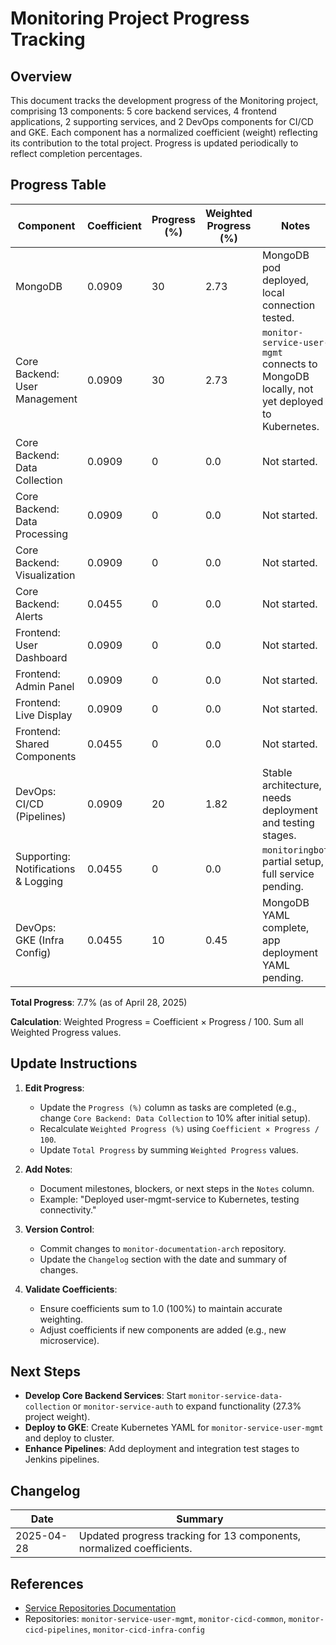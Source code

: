 # Monitoring Project Progress Tracking

## Overview

This document tracks the development progress of the Monitoring project, comprising 13 components: 5 core backend services, 4 frontend applications, 2 supporting services, and 2 DevOps components for CI/CD and GKE. Each component has a normalized coefficient (weight) reflecting its contribution to the total project. Progress is updated periodically to reflect completion percentages.

## Progress Table

| Component                          | Coefficient | Progress (%) | Weighted Progress (%) | Notes |
|------------------------------------|-------------|--------------|-----------------------|-------|
| MongoDB                           | 0.0909      | 30           | 2.73                  | MongoDB pod deployed, local connection tested. |
| Core Backend: User Management     | 0.0909      | 30           | 2.73                  | `monitor-service-user-mgmt` connects to MongoDB locally, not yet deployed to Kubernetes. |
| Core Backend: Data Collection     | 0.0909      | 0            | 0.0                   | Not started. |
| Core Backend: Data Processing     | 0.0909      | 0            | 0.0                   | Not started. |
| Core Backend: Visualization       | 0.0909      | 0            | 0.0                   | Not started. |
| Core Backend: Alerts              | 0.0455      | 0            | 0.0                   | Not started. |
| Frontend: User Dashboard          | 0.0909      | 0            | 0.0                   | Not started. |
| Frontend: Admin Panel             | 0.0909      | 0            | 0.0                   | Not started. |
| Frontend: Live Display            | 0.0909      | 0            | 0.0                   | Not started. |
| Frontend: Shared Components       | 0.0455      | 0            | 0.0                   | Not started. |
| DevOps: CI/CD (Pipelines)         | 0.0909      | 20           | 1.82                  | Stable architecture, needs deployment and testing stages. |
| Supporting: Notifications & Logging| 0.0455      | 0            | 0.0                   | `monitoringbot` partial setup, full service pending. |
| DevOps: GKE (Infra Config)        | 0.0455      | 10           | 0.45                  | MongoDB YAML complete, app deployment YAML pending. |

**Total Progress**: 7.7% (as of April 28, 2025)

**Calculation**: Weighted Progress = Coefficient × Progress / 100. Sum all Weighted Progress values.

## Update Instructions

1. **Edit Progress**:
   - Update the `Progress (%)` column as tasks are completed (e.g., change `Core Backend: Data Collection` to 10% after initial setup).
   - Recalculate `Weighted Progress (%)` using `Coefficient × Progress / 100`.
   - Update `Total Progress` by summing `Weighted Progress` values.

2. **Add Notes**:
   - Document milestones, blockers, or next steps in the `Notes` column.
   - Example: "Deployed user-mgmt-service to Kubernetes, testing connectivity."

3. **Version Control**:
   - Commit changes to `monitor-documentation-arch` repository.
   - Update the `Changelog` section with the date and summary of changes.

4. **Validate Coefficients**:
   - Ensure coefficients sum to 1.0 (100%) to maintain accurate weighting.
   - Adjust coefficients if new components are added (e.g., new microservice).

## Next Steps

- **Develop Core Backend Services**: Start `monitor-service-data-collection` or `monitor-service-auth` to expand functionality (27.3% project weight).
- **Deploy to GKE**: Create Kubernetes YAML for `monitor-service-user-mgmt` and deploy to cluster.
- **Enhance Pipelines**: Add deployment and integration test stages to Jenkins pipelines.

## Changelog

| Date       | Summary                              |
|------------|--------------------------------------|
| 2025-04-28 | Updated progress tracking for 13 components, normalized coefficients. |

## References

- [Service Repositories Documentation](https://github.com/aelhani/monitor-documentation-arch/blob/master/service-repositories.md)
- Repositories: `monitor-service-user-mgmt`, `monitor-cicd-common`, `monitor-cicd-pipelines`, `monitor-cicd-infra-config`